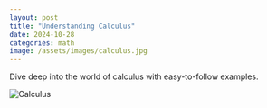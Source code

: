 ```yaml
---
layout: post
title: "Understanding Calculus"
date: 2024-10-28
categories: math
image: /assets/images/calculus.jpg
---
```

Dive deep into the world of calculus with easy-to-follow examples.

![Calculus](../assets/images/calculus.jpg)

